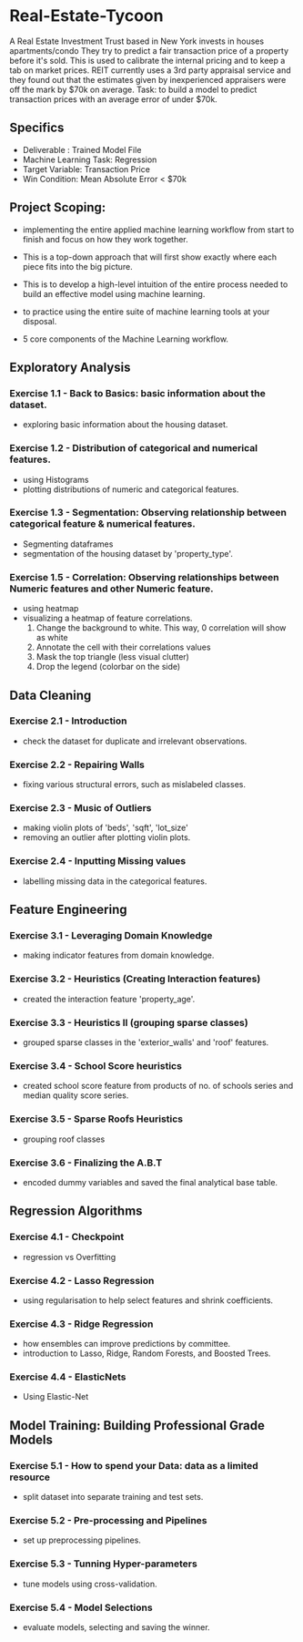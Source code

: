 # Real-Estate-Tycoon

A Real Estate Investment Trust based in New York invests in houses apartments/condo
They try to predict a fair transaction price of a property before it's sold. 
This is used to calibrate the internal pricing and to keep a tab on market prices.
REIT currently uses a 3rd party appraisal service and they found out that the estimates
given by inexperienced appraisers were off the mark by $70k on average. 
Task: to build a model to predict transaction prices with an average error of under $70k.

## Specifics
- Deliverable : Trained Model File
- Machine Learning Task: Regression
- Target Variable: Transaction Price
- Win Condition: Mean Absolute Error < $70k

## Project Scoping:
- implementing the entire applied machine learning workflow from start to finish 
  and focus on how they work together.

- This is a top-down approach that will first show  exactly where each piece fits
  into the big picture.

- This is to develop a high-level intuition of the entire process needed to build 
  an effective model using machine learning. 

- to practice using the entire suite of machine learning tools at your disposal.

- 5 core components of the Machine Learning workflow. 


## Exploratory Analysis
### Exercise 1.1 - Back to Basics: basic information about the dataset. 
- exploring basic information about the housing dataset.
### Exercise 1.2 - Distribution of categorical and numerical features.
- using Histograms
- plotting distributions of numeric and categorical features.

### Exercise 1.3 - Segmentation: Observing relationship between categorical feature & numerical features.
- Segmenting dataframes
- segmentation of the housing dataset by 'property_type'.
### Exercise 1.5 - Correlation: Observing relationships between Numeric features and other Numeric feature. 
- using heatmap
- visualizing a heatmap of feature correlations.
  1. Change the background to white. This way, 0 correlation will show as white
  2. Annotate the cell with their correlations values
  3. Mask the top triangle (less visual clutter)
  4. Drop the legend (colorbar on the side)


## Data Cleaning
### Exercise 2.1 - Introduction
- check the dataset for duplicate and irrelevant observations.
### Exercise 2.2 - Repairing Walls
- fixing various structural errors, such as mislabeled classes.
### Exercise 2.3 - Music of Outliers
- making violin plots of 'beds', 'sqft', 'lot_size'
- removing an outlier after plotting violin plots.
### Exercise 2.4 - Inputting Missing values
- labelling missing data in the categorical features.

## Feature Engineering
### Exercise 3.1 - Leveraging Domain Knowledge
- making indicator features from domain knowledge.
### Exercise 3.2 - Heuristics (Creating Interaction features)
- created the interaction feature 'property_age'.
### Exercise 3.3 - Heuristics II (grouping sparse classes)
- grouped sparse classes in the 'exterior_walls' and 'roof' features.
### Exercise 3.4 - School Score heuristics
- created school score feature from products of no. of schools series and median quality score series. 
### Exercise 3.5 - Sparse Roofs Heuristics
- grouping roof classes
### Exercise 3.6 - Finalizing the A.B.T
- encoded dummy variables and saved the final analytical base table.
## Regression Algorithms

### Exercise 4.1 - Checkpoint
- regression vs Overfitting
### Exercise 4.2 - Lasso Regression
- using regularisation to help select features and shrink coefficients.

### Exercise 4.3 - Ridge Regression
- how ensembles can improve predictions by committee.
- introduction to Lasso, Ridge, Random Forests, and Boosted Trees.

### Exercise 4.4 - ElasticNets
- Using Elastic-Net
## Model Training: Building Professional Grade Models

### Exercise 5.1 - How to spend your Data: data as a limited resource
- split dataset into separate training and test sets.
### Exercise 5.2 - Pre-processing and Pipelines
- set up preprocessing pipelines.
### Exercise 5.3 - Tunning Hyper-parameters
- tune models using cross-validation.
### Exercise 5.4 - Model Selections
- evaluate models, selecting and saving the winner.
